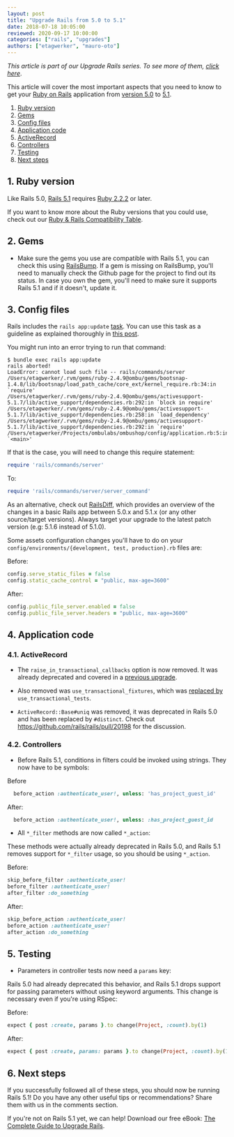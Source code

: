 ```yaml
---
layout: post
title: "Upgrade Rails from 5.0 to 5.1"
date: 2018-07-18 10:05:00
reviewed: 2020-09-17 10:00:00
categories: ["rails", "upgrades"]
authors: ["etagwerker", "mauro-oto"]
---
```


_This article is part of our Upgrade Rails series. To see more of them, [click here](https://fastruby.io/blog/tags/upgrades)_.

This article will cover the most important aspects that you need to know to get
your [Ruby on Rails](http://rubyonrails.org/) application from [version 5.0](http://guides.rubyonrails.org/5_0_release_notes.html) to [5.1](http://guides.rubyonrails.org/5_1_release_notes.html).

<!--more-->

1. [Ruby version](#ruby-version)
2. [Gems](#gems)
3. [Config files](#config-files)
4. [Application code](#application-code)
  1. [ActiveRecord](#active-record)
  2. [Controllers](#controllers)
5. [Testing](#testing)
6. [Next steps](#next-steps)

<h2 id="ruby-version">1. Ruby version</h2>

Like Rails 5.0, [Rails 5.1](https://weblog.rubyonrails.org/2017/4/27/Rails-5-1-final/) requires [Ruby 2.2.2](https://www.ruby-lang.org/en/news/2015/04/13/ruby-2-2-2-released/) or later.

If you want to know more about the Ruby versions that you could use, check out our
[Ruby & Rails Compatibility Table](https://www.fastruby.io/blog/ruby/rails/versions/compatibility-table.html).

<h2 id="gems">2. Gems</h2>

- Make sure the gems you use are compatible with Rails 5.1, you can check this
using [RailsBump](https://www.railsbump.org). If a gem is missing on
RailsBump, you'll need to manually check the Github page for the project to
find out its status. In case you own the gem, you'll need to make sure it
supports Rails 5.1 and if it doesn't, update it.

<h2 id="config-files">3. Config files</h2>

Rails includes the `rails app:update` [task](http://edgeguides.rubyonrails.org/upgrading_ruby_on_rails.html#the-update-task).
You can use this task as a guideline as explained thoroughly in
[this post](http://thomasleecopeland.com/2015/08/06/running-rails-update.html).

You might run into an error trying to run that command:

```
$ bundle exec rails app:update
rails aborted!
LoadError: cannot load such file -- rails/commands/server
/Users/etagwerker/.rvm/gems/ruby-2.4.9@ombu/gems/bootsnap-1.4.8/lib/bootsnap/load_path_cache/core_ext/kernel_require.rb:34:in `require'
/Users/etagwerker/.rvm/gems/ruby-2.4.9@ombu/gems/activesupport-5.1.7/lib/active_support/dependencies.rb:292:in `block in require'
/Users/etagwerker/.rvm/gems/ruby-2.4.9@ombu/gems/activesupport-5.1.7/lib/active_support/dependencies.rb:258:in `load_dependency'
/Users/etagwerker/.rvm/gems/ruby-2.4.9@ombu/gems/activesupport-5.1.7/lib/active_support/dependencies.rb:292:in `require'
/Users/etagwerker/Projects/ombulabs/ombushop/config/application.rb:5:in `<main>'
```

If that is the case, you will need to change this require statement:

```ruby
require 'rails/commands/server'
```

To:

```ruby
require 'rails/commands/server/server_command'
```

As an alternative, check out [RailsDiff](http://railsdiff.org/5.0.7.2/5.1.7),
which provides an overview of the changes in a basic Rails app between 5.0.x and
5.1.x (or any other source/target versions). Always target your upgrade to the
latest patch version (e.g: 5.1.6 instead of 5.1.0).

Some assets configuration changes you'll have to do on your
`config/environments/{development, test, production}.rb` files are:

Before:

```ruby
config.serve_static_files = false
config.static_cache_control = "public, max-age=3600"
```

After:

```ruby
config.public_file_server.enabled = false
config.public_file_server.headers = "public, max-age=3600"
```

<h2 id="application-code">4. Application code</h2>

<h3 id="active-record">4.1. ActiveRecord</h2>

- The `raise_in_transactional_callbacks` option is now removed. It was
already deprecated and covered in a [previous upgrade](https://fastruby.io/blog/rails/upgrades/upgrade-rails-from-4-1-to-4-2.html).

- Also removed was `use_transactional_fixtures`, which was [replaced by](https://github.com/rails/rails/pull/19282)
`use_transactional_tests`.

- `ActiveRecord::Base#uniq` was removed, it was deprecated in Rails 5.0 and has
been replaced by `#distinct`. Check out https://github.com/rails/rails/pull/20198
for the discussion.

<h3 id="controllers">4.2. Controllers</h2>

- Before Rails 5.1, conditions in filters could be invoked using strings. They
now have to be symbols:

 Before

```ruby
  before_action :authenticate_user!, unless: 'has_project_guest_id'
```

After:

```ruby
  before_action :authenticate_user!, unless: :has_project_guest_id
```

- All `*_filter` methods are now called `*_action`:

These methods were actually already deprecated in Rails 5.0, and Rails 5.1
removes support for `*_filter` usage, so you should be using `*_action`.

Before:

```ruby
skip_before_filter :authenticate_user!
before_filter :authenticate_user!
after_filter :do_something
```

After:

```ruby
skip_before_action :authenticate_user!
before_action :authenticate_user!
after_action :do_something
```

<h2 id="testing">5. Testing</h2>

- Parameters in controller tests now need a `params` key:

Rails 5.0 had already deprecated this behavior, and Rails 5.1 drops support for
passing parameters without using keyword arguments. This change is necessary
even if you're using RSpec:

Before:

```ruby
expect { post :create, params }.to change(Project, :count).by(1)
```

After:

```ruby
expect { post :create, params: params }.to change(Project, :count).by(1)
```

<h2 id="next-steps">6. Next steps</h2>

If you successfully followed all of these steps, you should now be running Rails 5.1! Do you have any other useful tips or recommendations? Share them with us in the comments section.

If you're not on Rails 5.1 yet, we can help! Download our free eBook: [The Complete Guide to Upgrade Rails](https://www.fastruby.io/).
